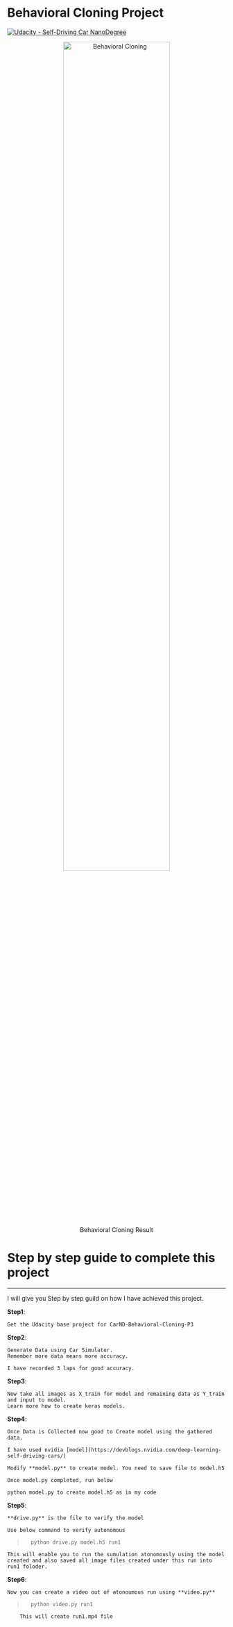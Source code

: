# Behavioral Cloning Project

[![Udacity - Self-Driving Car NanoDegree](https://s3.amazonaws.com/udacity-sdc/github/shield-carnd.svg)](http://www.udacity.com/drive)

<p align="center">
 <a href="https://www.youtube.com/watch?v=d9KjyGlr_iQ"><img src="./images/giphy.gif" alt="Behavioral Cloning" width="70%" height="70%"></a>
 <br>Behavioral Cloning Result
</p>


# Step by step guide to complete this project
---
I will give you Step by step guild on how I have achieved this project.

**Step1**: 

	Get the Udacity base project for CarND-Behavioral-Cloning-P3

**Step2**:

	Generate Data using Car Simulator. 
	Remember more data means more accuracy.

	I have recorded 3 laps for good accuracy.

**Step3**:

	Now take all images as X_train for model and remaining data as Y_train and input to model.
	Learn more how to create keras models.


**Step4**:

	Once Data is Collected now good to Create model using the gathered data.

	I have used nvidia [model](https://devblogs.nvidia.com/deep-learning-self-driving-cars/)

	Modify **model.py** to create model. You need to save file to model.h5

	Once model.py completed, run below

	python model.py to create model.h5 as in my code

**Step5**: 

	**drive.py** is the file to verify the model

	Use below command to verify autonomous

> 		python drive.py model.h5 run1

	This will enable you to run the sumulation atonomously using the model created and also saved all image files created under this run into run1 foloder.

**Step6**:

	Now you can create a video out of atonoumous run using **video.py** 

> 		python video.py run1

		This will create run1.mp4 file
